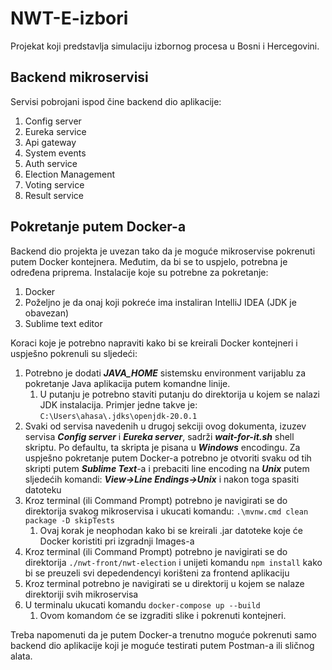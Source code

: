 # NWT-E-izbori
Projekat koji predstavlja simulaciju izbornog procesa u Bosni i Hercegovini.

## Backend mikroservisi
Servisi pobrojani ispod čine backend dio aplikacije:
1. Config server
2. Eureka service
3. Api gateway
4. System events
5. Auth service
6. Election Management
7. Voting service
8. Result service
## Pokretanje putem Docker-a
Backend dio projekta je uvezan tako da je moguće mikroservise pokrenuti putem Docker kontejnera. Međutim, da bi se to uspjelo, potrebna je određena priprema. 
Instalacije koje su potrebne za pokretanje:
1. Docker
2. Poželjno je da onaj koji pokreće ima instaliran IntelliJ IDEA (JDK je obavezan)
3. Sublime text editor

Koraci koje je potrebno napraviti kako bi se kreirali Docker kontejneri i uspješno pokrenuli su sljedeći:
1. Potrebno je dodati ***JAVA_HOME*** sistemsku environment varijablu za pokretanje Java aplikacija putem komandne linije.
   1. U putanju je potrebno staviti putanju do direktorija u kojem se nalazi JDK instalacija. Primjer jedne takve je: ```C:\Users\ahasa\.jdks\openjdk-20.0.1```
2. Svaki od servisa navedenih u drugoj sekciji ovog dokumenta, izuzev servisa ***Config server*** i ***Eureka server***, sadrži ***wait-for-it.sh*** shell skriptu. Po defaultu, ta skripta je pisana u ***Windows*** encodingu. Za uspješno pokretanje putem Docker-a
potrebno je otvoriti svaku od tih skripti putem ***Sublime Text***-a i prebaciti line encoding na ***Unix*** putem sljedećih komandi: ***View->Line Endings->Unix*** i nakon toga spasiti datoteku
4. Kroz terminal (ili Command Prompt) potrebno je navigirati se do direktorija svakog mikroservisa i ukucati komandu: ```.\mvnw.cmd clean package -D skipTests```
    1. Ovaj korak je neophodan kako bi se kreirali .jar datoteke koje će Docker koristiti pri izgradnji Images-a
5. Kroz terminal (ili Command Prompt) potrebno je navigirati se do direktorija ```./nwt-front/nwt-election``` i unijeti komandu ```npm install``` kako bi se preuzeli svi depedendencyi korišteni za frontend aplikaciju
6. Kroz terminal potrebno je navigirati se u direktorij u kojem se nalaze direktoriji svih mikroservisa
7. U terminalu ukucati komandu ```docker-compose up --build```
    1. Ovom komandom će se izgraditi slike i pokrenuti kontejneri.

Treba napomenuti da je putem Docker-a trenutno moguće pokrenuti samo backend dio aplikacije koji je moguće testirati putem Postman-a ili sličnog alata.
